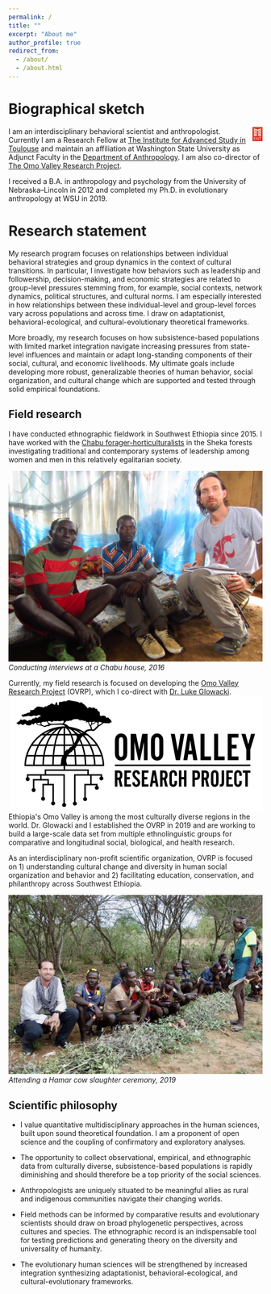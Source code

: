 ```yaml
---
permalink: /
title: ""
excerpt: "About me"
author_profile: true
redirect_from: 
  - /about/
  - /about.html
---
```


Biographical sketch
======
I am an interdisciplinary behavioral scientist and anthropologist.<img align="right" src="/images/IAST_logo.png" width="20"> Currently I am a Research Fellow at [The Institute for Advanced Study in Toulouse](http://www.iast.fr/people/zachary-garfield?tab=bio-and-research-interests) and maintain an affiliation at Washington State University as Adjunct Faculty in the [Department of Anthropology](https://anthro.vancouver.wsu.edu/people/zgarfield/). I am also co-director of [The Omo Valley Research Project](http://www.omovalleyresearchproject.org). 


I received a B.A. in anthropology and psychology from the University of Nebraska–Lincoln in 2012 and completed my Ph.D. in evolutionary anthropology at WSU in 2019.

Research statement
======
My research program focuses on relationships between individual behavioral strategies and group dynamics in the context of cultural transitions. In particular, I investigate how behaviors such as leadership and followership, decision-making, and economic strategies are related to group-level pressures stemming from, for example, social contexts, network dynamics, political structures, and cultural norms. I am especially interested in how relationships between these individual-level and group-level forces vary across populations and across time. I draw on adaptationist, behavioral-ecological, and cultural-evolutionary theoretical frameworks.

More broadly, my research focuses on how subsistence-based populations with limited market integration navigate increasing pressures from state-level influences and maintain or adapt long-standing components of their social, cultural, and economic livelihoods. My ultimate goals include developing more robust, generalizable theories of human behavior, social organization, and cultural change which are supported and tested through solid empirical foundations.

Field research
------
I have conducted ethnographic fieldwork in Southwest Ethiopia since 2015. I have worked with the [Chabu forager-horticulturalists](https://anthro.vancouver.wsu.edu/people/zgarfield/chabu-forager-horticulturalists-sheka-forest/) in the Sheka forests investigating traditional and contemporary systems of leadership among women and men in this relatively egalitarian society.

![](/images/chabu_interview_small75.jpg)
*Conducting interviews at a Chabu house, 2016*


Currently, my field research is focused on developing the [Omo Valley Research Project](http://www.omovalleyresearchproject.org) (OVRP), which I co-direct with [Dr. Luke Glowacki](https://www.hsb-lab.org/people). <img align="right" src="/images/OVRP-logo-Black-500px.png"> Ethiopia's Omo Valley is among the most culturally diverse regions in the world. Dr. Glowacki and I established the OVRP in 2019 and are working to build a large-scale data set from multiple ethnolinguistic groups for comparative and longitudinal social, biological, and health research.

As an interdisciplinary non-profit scientific organization, OVRP is focused on 1) understanding cultural change and diversity in human social organization and behavior and 2) facilitating education, conservation, and philanthropy across Southwest Ethiopia.

![](/images/hamar_cow.jpg)
*Attending a Hamar cow slaughter ceremony, 2019*

Scientific philosophy
------
* I value quantitative multidisciplinary approaches in the human sciences, built upon sound theoretical foundation. I am a proponent of open science and the coupling of confirmatory and exploratory analyses. 

* The opportunity to collect observational, empirical, and ethnographic data from culturally diverse, subsistence-based populations is rapidly diminishing and should therefore be a top priority of the social sciences. 

* Anthropologists are uniquely situated to be meaningful allies as rural and indigenous communities navigate their changing worlds. 

* Field methods can be informed by comparative results and evolutionary scientists should draw on broad phylogenetic perspectives, across cultures and species. The ethnographic record is an indispensable tool for testing predictions and generating theory on the diversity and universality of humanity.

* The evolutionary human sciences will be strengthened by increased integration synthesizing adaptationist, behavioral-ecological, and cultural-evolutionary frameworks. 

